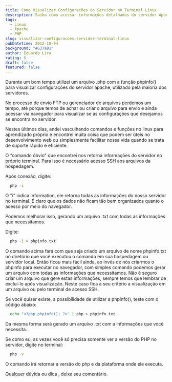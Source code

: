 ```yaml
---
title: Como Visualizar Configurações do Servidor no Terminal Linux
description: Saiba como acessar informações detalhadas do servidor Apache diretamente no terminal Linux usando comandos como php -i e php -v. Este guia simplifica a obtenção de informações do servidor sem a necessidade de criar arquivos phpinfo().
tags:
  - Linux
  - Apache
  - PHP
slug: visualizar-configuracoes-servidor-terminal-linux
pubDatetime: 2012-10-04
background: "#637a91"
author: Eduardo Lira
rating: 5
draft: false
featured: false
---
```


Durante um bom tempo utilizei um arquivo .php com a função phpinfo() para visualizar configurações do servidor apache, utilizado pela maioria dos servidores.

No processo de envio FTP ou gerenciador de arquivos perdemos um tempo, até porque temos de achar ou criar o arquivo para envio e ainda acessar via navegador para visualizar se as configurações que desejamos se encontra no servidor.

Nestes últimos dias, andei vasculhando comandos e funções no linux para aprendizado próprio e encontrei muita coisa que podem ser úteis no desenvolvimento web ou simplesmente facilitar nossa vida quando se trata de suporte rápido e eficiente.

O “comando óbvio" que encontrei nos retorna informações do servidor no próprio terminal. Para isso é necessário acesso SSH aos arquivos da hospedagem.

Após conexão, digite:

```bash
  php -i
```

O "i" indica information, ele retorna todas as informações do nosso servidor no terminal. É claro que os dados não ficam tão bem organizados quanto o acesso por meio do navegador.

Podemos melhorar isso, gerando um arquivo .txt com todas as informações que necessitamos.

Digite:

```bash
  php -i > phpinfo.txt
```

O comando acima fará com que seja criado um arquivo de nome phpinfo.txt no diretório que você executou o comando em sua hospedagem ou servidor local. Então ficou mais fácil ainda, ao invés de nós criarmos o phpinfo para executar no navegador, com simples comando podemos gerar um arquivo com todas as informações que necessitamos. Não é seguro criar um arquivo que gere estas informações, sempre temos que lembrar de excluí-lo após visualização. Neste caso fica a seu critério a visualização em um arquivo ou pelo terminal de acesso SSH.

Se você quiser existe, a possibilidade de utilizar a phpinfo(), teste com o código abaixo:

```bash
  echo "<?php phpinfo(); ?>" | php > phpinfo.txt
```

Da mesma forma será gerado um arquivo .txt com a informações que você necessita.

Se como eu, as vezes você só precisa somente ver a versão do PHP no servidor, digite no terminal:

```bash
  php -v
```

O comando irá retornar a versão do php e da plataforma onde ele executa.

Qualquer dúvida ou dica , deixe seu comentário.
